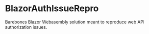 # BlazorAuthIssueRepro
 Barebones Blazor Webasembly solution meant to reproduce web API authorization issues.
